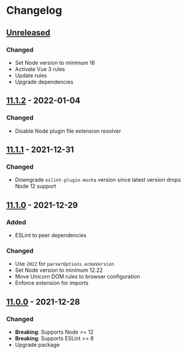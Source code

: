# Changelog

## [Unreleased][]

### Changed

-   Set Node version to minimum 16
-   Activate Vue 3 rules
-   Update rules
-   Upgrade dependencies

## [11.1.2][] - 2022-01-04

### Changed

-   Disable Node plugin file extension resolver

## [11.1.1][] - 2021-12-31

### Changed

-   Downgrade `eslint-plugin-mocha` version since latest version drops Node 12
    support

## [11.1.0][] - 2021-12-29

### Added

-   ESLint to peer dependencies

### Changed

-   Use `2022` for `parserOptions.ecmaVersion`
-   Set Node version to minimum 12.22
-   Move Unicorn DOM rules to browser configuration
-   Enforce extension for imports

## [11.0.0][] - 2021-12-28

### Changed

-   **Breaking**: Supports Node >= 12
-   **Breaking**: Supports ESLint >= 8
-   Upgrade package

<!-- prettier-ignore-start -->

[unreleased]: https://github.com/niksy/eslint-config-nitpick/compare/v11.1.2...HEAD
[11.1.2]: https://github.com/niksy/eslint-config-nitpick/tree/v11.1.2
[11.1.1]: https://github.com/niksy/eslint-config-nitpick/tree/v11.1.1
[11.1.0]: https://github.com/niksy/eslint-config-nitpick/tree/v11.1.0
[11.0.0]: https://github.com/niksy/eslint-config-nitpick/tree/v11.0.0

<!-- prettier-ignore-end -->
